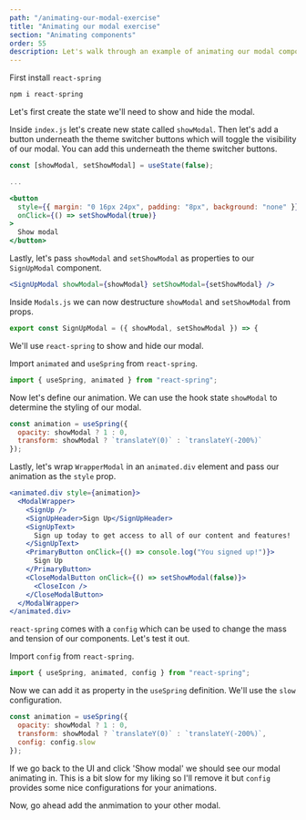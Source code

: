```yaml
---
path: "/animating-our-modal-exercise"
title: "Animating our modal exercise"
section: "Animating components"
order: 55
description: Let's walk through an example of animating our modal component.
---
```


First install `react-spring`

```jsx
npm i react-spring
```

Let's first create the state we'll need to show and hide the modal.

Inside `index.js` let's create new state called `showModal`. Then let's add a button underneath the theme switcher buttons which will toggle the visibility of our modal. You can add this underneath the theme switcher buttons.

```jsx
const [showModal, setShowModal] = useState(false);

...

<button
  style={{ margin: "0 16px 24px", padding: "8px", background: "none" }}
  onClick={() => setShowModal(true)}
>
  Show modal
</button>
```

Lastly, let's pass `showModal` and `setShowModal` as properties to our `SignUpModal` component.

```jsx
<SignUpModal showModal={showModal} setShowModal={setShowModal} />
```

Inside `Modals.js` we can now destructure `showModal` and `setShowModal` from props.

```jsx
export const SignUpModal = ({ showModal, setShowModal }) => {
```

We'll use `react-spring` to show and hide our modal.

Import `animated` and `useSpring` from `react-spring`.

```jsx
import { useSpring, animated } from "react-spring";
```

Now let's define our animation. We can use the hook state `showModal` to determine the styling of our modal.

```jsx
const animation = useSpring({
  opacity: showModal ? 1 : 0,
  transform: showModal ? `translateY(0)` : `translateY(-200%)`
});
```

Lastly, let's wrap `WrapperModal` in an `animated.div` element and pass our animation as the `style` prop.

```jsx
<animated.div style={animation}>
  <ModalWrapper>
    <SignUp />
    <SignUpHeader>Sign Up</SignUpHeader>
    <SignUpText>
      Sign up today to get access to all of our content and features!
    </SignUpText>
    <PrimaryButton onClick={() => console.log("You signed up!")}>
      Sign Up
    </PrimaryButton>
    <CloseModalButton onClick={() => setShowModal(false)}>
      <CloseIcon />
    </CloseModalButton>
  </ModalWrapper>
</animated.div>
```

`react-spring` comes with a `config` which can be used to change the mass and tension of our components. Let's test it out.

Import `config` from `react-spring`.

```jsx
import { useSpring, animated, config } from "react-spring";
```

Now we can add it as property in the `useSpring` definition. We'll use the `slow` configuration.

```jsx
const animation = useSpring({
  opacity: showModal ? 1 : 0,
  transform: showModal ? `translateY(0)` : `translateY(-200%)`,
  config: config.slow
});
```

If we go back to the UI and click 'Show modal' we should see our modal animating in. This is a bit slow for my liking so I'll remove it but `config` provides some nice configurations for your animations.

Now, go ahead add the anmimation to your other modal.
